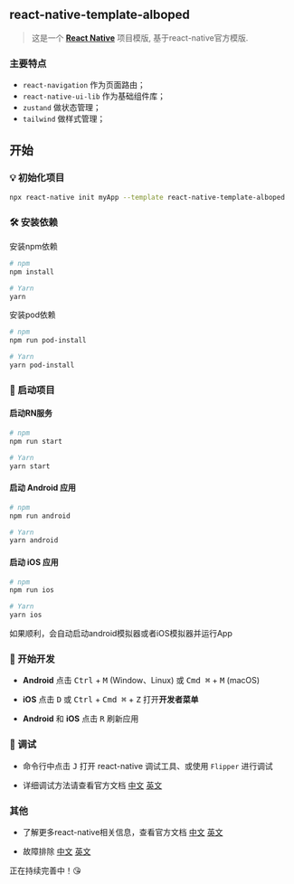 ## react-native-template-alboped

> 这是一个 [**React Native**](https://reactnative.dev) 项目模版, 基于react-native官方模版.

### 主要特点

- `react-navigation` 作为页面路由；
- `react-native-ui-lib` 作为基础组件库；
- `zustand` 做状态管理；
- `tailwind` 做样式管理；

## 开始

### 💡 初始化项目

```bash
npx react-native init myApp --template react-native-template-alboped
```

### 🛠️ 安装依赖

安装npm依赖

```bash
# npm
npm install

# Yarn
yarn
```

安装pod依赖

```bash
# npm
npm run pod-install

# Yarn
yarn pod-install
```

### 🚀 启动项目

#### 启动RN服务

```bash
# npm
npm run start

# Yarn
yarn start
```

#### 启动 Android 应用

```bash
# npm
npm run android

# Yarn
yarn android
```

#### 启动 iOS 应用

```bash
# npm
npm run ios

# Yarn
yarn ios
```

如果顺利，会自动启动android模拟器或者iOS模拟器并运行App

### 🎉 开始开发

- **Android** 点击 <kbd>Ctrl</kbd> + <kbd>M</kbd> (Window、Linux) 或 <kbd>Cmd ⌘</kbd> + <kbd>M</kbd> (macOS)

- **iOS** 点击 <kbd>D</kbd> 或 <kbd>Ctrl</kbd> + <kbd>Cmd ⌘</kbd> + <kbd>Z</kbd> 打开**开发者菜单**

- **Android** 和 **iOS** 点击 <kbd>R</kbd> 刷新应用

### 🔧 调试

- 命令行中点击 <kbd>J</kbd> 打开 react-native 调试工具、或使用 `Flipper` 进行调试

- 详细调试方法请查看官方文档 [中文](https://rn.nodejs.cn/docs/debugging) [英文](https://reactnative.dev/docs/debugging)

### 其他

- 了解更多react-native相关信息，查看官方文档 [中文](https://rn.nodejs.cn/) [英文](https://reactnative.dev/)

- 故障排除 [中文](https://rn.nodejs.cn/docs/troubleshooting) [英文](https://reactnative.dev/docs/troubleshooting)

正在持续完善中！😘
